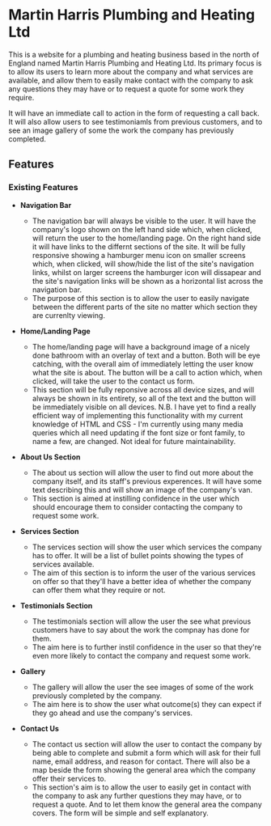 # Martin Harris Plumbing and Heating Ltd

This is a website for a plumbing and heating business based in the north of England named Martin Harris Plumbing and Heating Ltd. Its primary focus is to allow its users to learn more about the company and what services are available, and allow them to easily make contact with the company to ask any questions they may have or to request a quote for some work they require. 

It will have an immediate call to action in the form of requesting a call back. It will also allow users to see testimoniamls from previous customers, and to see an image gallery of some the work the company has previously completed.

## Features

### Existing Features

- __Navigation Bar__

  - The navigation bar will always be visible to the user. It will have the company's logo shown on the left hand side which, when clicked, will return the user to the home/landing page. On the right hand side it will have links to the differnt sections of the site. It will be fully responsive showing a hamburger menu icon on smaller screens which, when clicked, will show/hide the list of the site's navigation links, whilst on larger screens the hamburger icon will dissapear and the site's navigation links will be shown as a horizontal list across the navigation bar.
  - The purpose of this section is to allow the user to easily navigate between the different parts of the site no matter which section they are currenlty viewing.

- __Home/Landing Page__

  - The home/landing page will have a background image of a nicely done bathroom with an overlay of text and a button. Both will be eye catching, with the overall aim of immediately letting the user know what the site is about. The button will be a call to action which, when clicked, will take the user to the contact us form.
  - This section will be fully reponsive across all device sizes, and will always be shown in its entirety, so all of the text and the button will be immediately visible on all devices. N.B. I have yet to find a really efficient way of implementing this functionality with my current knowledge of HTML and CSS - I'm currently using many media queries which all need updating if the font size or font family, to name a few, are changed. Not ideal for future maintainability. 

- __About Us Section__

  - The about us section will allow the user to find out more about the company itself, and its staff's previous experences. It will have some text describing this and will show an image of the company's van.
  - This section is aimed at instilling confidence in the user which should encourage them to consider contacting the company to request some work.

- __Services Section__

  - The services section will show the user which services the company has to offer. It will be a list of bullet points showing the types of services available.
  - The aim of this section is to inform the user of the various services on offer so that they'll have a better idea of whether the company can offer them what they require or not.

- __Testimonials Section__

  - The testimonials section will allow the user the see what previous customers have to say about the work the compnay has done for them.
  - The aim here is to further instil confidence in the user so that they're even more likely to contact the company and request some work.

- __Gallery__

  - The gallery will allow the user the see images of some of the work previously completed by the company.
  - The aim here is to show the user what outcome(s) they can expect if they go ahead and use the company's services.

- __Contact Us__

  - The contact us section will allow the user to contact the company by being able to complete and submit a form which will ask for their full name, email address, and reason for contact. There will also be a map beside the form showing the general area which the company offer their services to.
  - This section's aim is to allow the user to easily get in contact with the company to ask any further questions they may have, or to request a quote. And to let them know the general area the company covers. The form will be simple and self explanatory.